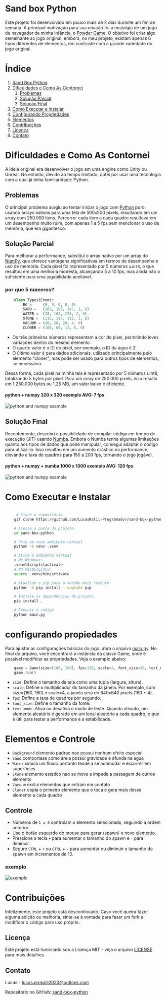 # Sand box Python

Este projeto foi desenvolvido em pouco mais de 2 dias durante um fim de semana. A principal motivação para sua criação foi a nostalgia de um jogo de navegador da minha infância, o [Powder Game](https://dan-ball.jp/en/javagame/dust/). O objetivo foi criar algo semelhante ao jogo original, embora, no meu projeto, existam apenas 6 tipos diferentes de elementos, em contraste com a grande variedade do jogo original.

# Índice

1. [Sand Box Python](#sand-box-python)
2. [Dificuldades e Como As Contornei](#dificuldades-e-como-as-contornei)
   1. [Problemas](#problemas)
   2. [Solução Parcial](#solução-parcial)
   3. [Solução Final](#solução-final)
3. [Como Executar e Instalar](#como-executar-e-instalar)
4. [Configurando Propriedades](#configurando-propriedades)
5. [Elementos](#elementos-e-comandos)
6. [Contribuições](#contribuições)
7. [Licença](#licença)
8. [Contato](#contato)

# Dificuldades e Como As Contornei

A ideia original era desenvolver o jogo em uma engine como Unity ou Unreal. No entanto, devido ao tempo limitado, optei por usar uma tecnologia com a qual já tinha familiaridade: Python.

## Problemas

O principal problema surgiu ao tentar iniciar o jogo com [Python](https://www.python.org/) puro, usando arrays nativos para uma tela de 500x500 pixels, resultando em um array com 250.000 itens. Percorrer cada item a cada quadro resultava em um desempenho muito ruim, com apenas 1 a 5 fps sem mencionar o uso de memória, que era gigantesco.

## Solução Parcial

Para melhorar a performance, substituí o array nativo por um array do [NumPy](https://numpy.org/), que oferece vantagens significativas em termos de desempenho e uso de memória. Cada pixel foi representado por 5 números `uint8`, o que resultou em uma melhoria modesta, alcançando 5 a 10 fps, mas ainda não o suficiente para uma jogabilidade aceitável.

### por que 5 numeros?

```python
    class Types(Enum):
        BG =     (0, 0, 0, 0, 0)
        SAND =   (203, 189, 147, 1, 0)
        WATER =  (28, 163, 236, 2, 0)
        STONE =  (115, 112, 112, 3, 0)
        VACUUM = (20, 20, 20, 4, 0)
        CLONER = (108, 60, 12, 5, 0)
```

- Os três primeiros números representam a cor do pixel, permitindo leves variações dentro do mesmo elemento.
- O quarto valor é o ID do pixel, por exemplo, o ID da água é 2.
- O último valor é para dados adicionais, utilizado principalmente pelo elemento "cloner", mas pode ser usado para outros tipos de elementos, se necessário.

Dessa forma, cada pixel na minha tela é representado por 5 números uint8, totalizando 5 bytes por pixel. Para um array de 250.000 pixels, isso resulta em 1.250.000 bytes ou 1,25 MB, um valor baixo e eficiente.

#### python + numpy 320 x 320 exemplo AVG: 7 fps

![python and numpy example](https://github.com/LucasKalil-Programador/sand-box-python/blob/master/gifs/python+numpy.gif)

## Solução Final

Recentemente, descobri a possibilidade de compilar código em tempo de execução (JIT) usando [Numba](https://numba.pydata.org/). Embora o Numba tenha algumas limitações quanto aos tipos de dados que pode manipular, consegui adaptar o código para utilizá-lo. Isso resultou em um aumento drástico na performance, elevando a taxa de quadros para 150 a 200 fps, tornando o jogo jogável.

#### python + numpy + numba 1000 x 1000 exemplo AVG: 120 fps

![python and numpy example](https://github.com/LucasKalil-Programador/sand-box-python/blob/master/gifs/python+numpy+numba.gif)

# Como Executar e Instalar

```bash

     # Clone o repositório
    git clone https://github.com/LucasKalil-Programador/sand-box-python.git

    # Acesse a pasta do projeto
    cd sand-box-python

    # Crie um novo ambiente virtual
    python -m venv .venv

    # Ative o ambiente virtual
    # No Windows:
    .venv\Scripts\activate
    # No macOS/Linux:
    source .venv/bin/activate

    # Atualize o pip para a versão mais recente
    python -m pip install --upgrade pip

    # Instale as dependências do projeto
    pip install .

    # Execute o código
    python main.py
```

# configurando propiedades

Para ajustar as configurações básicas do jogo, abra o arquivo [main.py](./main.py). No final do arquivo, você encontrará a instância da classe Game, onde é possível modificar as propriedades. Veja o exemplo abaixo:

```python
    game = Game(size=(160, 160), fps=120, scale=4, font_size=30, test_mode=False)
    game.run()
```

- `size`: Define o tamanho da tela como uma tupla (largura, altura).
- `scale`: Define o multiplicador do tamanho da janela. Por exemplo, com size=(160, 160) e scale=4, a janela será de 640x640 pixels (160 \* 4).
- `fps`: Define a taxa de quadros por segundo.
- `font_size`: Define o tamanho da fonte.
- `test_mode`: Ativa ou desativa o modo de teste. Quando ativado, um elemento aleatório é gerado em um local aleatório a cada quadro, o que é útil para testar a performance e a estabilidade.

# Elementos e Controle

- `Background` elemento padrao nao possui nenhum efeito especial
- `Sand` comportase como areia possui gravidade e afunda na agua
- `Water` simula um fluido portanto tende a se acomodar e escorrer em superficies
- `Stone` elemento estatico nao se move e impede a passagem de outros elemento
- `Vacuum` exclui elementos que entram em contato
- `Cloner` copia o primeiro elemento que o toca e gera mais desse elemento a cada quadro

## Controle

- Números de `1 a 6` controlam o elemento selecionado, seguindo a ordem anterior.
- Use o botão esquerdo do mouse para gerar (spawn) o novo elemento.
- Pressione a tecla `+` para aumentar o tamanho do spawn e `-` para diminuir.
- Segure `CTRL` + `+` ou `CTRL` + `-` para aumentar ou diminuir o tamanho do spawn em incrementos de 10.

### exemplo

![exemplo](https://github.com/LucasKalil-Programador/sand-box-python/blob/master/gifs/example1.gif)

# Contribuições

Infelizmente, este projeto está descontinuado. Caso você queira fazer alguma adição ou melhoria, sinta-se à vontade para fazer um fork e modificar o código para uso próprio.

## Licença

Este projeto está licenciado sob a Licença MIT - veja o arquivo [LICENSE](./LICENCE) para mais detalhes.

## Contato

Lucas - [lucas.prokalil2020@outlook.com](mailto:lucas.prokalil2020@outlook.com)

Repositório no GitHub: [sand-box-python](https://github.com/LucasKalil-Programador/sand-box-python)
